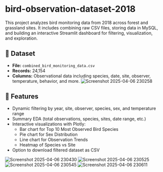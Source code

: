 # bird-observation-dataset-2018
This project analyzes bird monitoring data from 2018 across forest and grassland sites. It includes combining raw CSV files, storing data in MySQL, and building an interactive Streamlit dashboard for filtering, visualization, and exploration.
## 📁 Dataset

- **File:** `combined_bird_monitoring_data.csv`
- **Records:** 24,154
- **Columns:** Observational data including species, date, site, observer, temperature, behavior, and more.
![Screenshot 2025-04-06 230258](https://github.com/user-attachments/assets/332369c8-4932-4f37-ba8e-caaed5780ac0)
## 🚀 Features

- Dynamic filtering by year, site, observer, species, sex, and temperature range
- Summary EDA (total observations, species, sites, date range, etc.)
- Interactive visualizations with Plotly:
  - Bar chart for Top 10 Most Observed Bird Species
  - Pie chart for Sex Distribution
  - Line chart for Observation Trends
  - Heatmap of Species vs Site
- Option to download filtered dataset as CSV


![Screenshot 2025-04-06 230430](https://github.com/user-attachments/assets/a91faa72-31a8-41c0-b430-276bdab33d05)
![Screenshot 2025-04-06 230525](https://github.com/user-attachments/assets/19c54ba7-c0f6-415e-be50-d1634ad2874b)
![Screenshot 2025-04-06 230545](https://github.com/user-attachments/assets/372b7106-18a9-44fa-8055-3269a437f2f0)
![Screenshot 2025-04-06 230611](https://github.com/user-attachments/assets/5c638458-266a-4df2-95db-cb597d9094f2)


